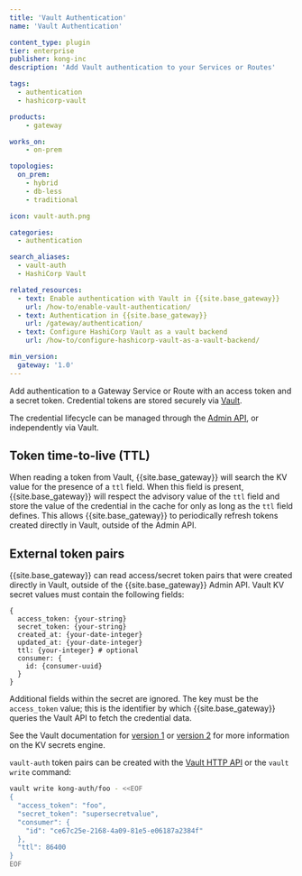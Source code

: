 ```yaml
---
title: 'Vault Authentication'
name: 'Vault Authentication'

content_type: plugin
tier: enterprise
publisher: kong-inc
description: 'Add Vault authentication to your Services or Routes'

tags:
  - authentication
  - hashicorp-vault

products:
    - gateway

works_on:
    - on-prem

topologies:
  on_prem:
    - hybrid
    - db-less
    - traditional

icon: vault-auth.png

categories:
  - authentication

search_aliases:
  - vault-auth
  - HashiCorp Vault

related_resources:
  - text: Enable authentication with Vault in {{site.base_gateway}}
    url: /how-to/enable-vault-authentication/
  - text: Authentication in {{site.base_gateway}}
    url: /gateway/authentication/
  - text: Configure HashiCorp Vault as a vault backend
    url: /how-to/configure-hashicorp-vault-as-a-vault-backend/

min_version:
  gateway: '1.0'
---
```


Add authentication to a Gateway Service or Route with an access token and a secret token. 
Credential tokens are stored securely via [Vault](https://developer.hashicorp.com/vault). 

The credential lifecycle can be managed through the [Admin API](/api/gateway/admin-ee/), or independently via Vault.

## Token time-to-live (TTL)

When reading a token from Vault, {{site.base_gateway}} will search the KV value for the presence of a `ttl` field. When this field is present, {{site.base_gateway}} will respect the advisory value of the `ttl` field and store the value of the credential in the cache for only as long as the `ttl` field defines. This allows {{site.base_gateway}} to periodically refresh tokens created directly in Vault, outside of the Admin API.

## External token pairs

{{site.base_gateway}} can read access/secret token pairs that were created directly in Vault, outside of the {{site.base_gateway}} Admin API. Vault KV secret values must contain the following fields:

```
{
  access_token: {your-string}
  secret_token: {your-string}
  created_at: {your-date-integer}
  updated_at: {your-date-integer}
  ttl: {your-integer} # optional
  consumer: {
    id: {consumer-uuid}
  }
}
```

Additional fields within the secret are ignored. The key must be the `access_token` value; this is the identifier by which {{site.base_gateway}} queries the Vault API to fetch the credential data.

See the Vault documentation for [version 1](https://developer.hashicorp.com/vault/docs/secrets/kv/kv-v1) or [version 2](https://developer.hashicorp.com/vault/docs/secrets/kv/kv-v2) for more information on the KV secrets engine.

`vault-auth` token pairs can be created with the [Vault HTTP API](https://developer.hashicorp.com/vault/api-docs) or the `vault write` command:

```bash
vault write kong-auth/foo - <<EOF
{
  "access_token": "foo",
  "secret_token": "supersecretvalue",
  "consumer": {
    "id": "ce67c25e-2168-4a09-81e5-e06187a2384f"
  },
  "ttl": 86400
}
EOF
```
